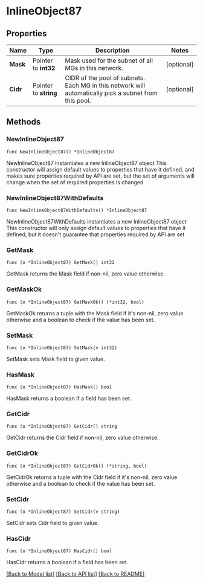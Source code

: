 # InlineObject87

## Properties

Name | Type | Description | Notes
------------ | ------------- | ------------- | -------------
**Mask** | Pointer to **int32** | Mask used for the subnet of all MGs in  this network. | [optional] 
**Cidr** | Pointer to **string** | CIDR of the pool of subnets. Each MG in this network will automatically pick a subnet from this pool. | [optional] 

## Methods

### NewInlineObject87

`func NewInlineObject87() *InlineObject87`

NewInlineObject87 instantiates a new InlineObject87 object
This constructor will assign default values to properties that have it defined,
and makes sure properties required by API are set, but the set of arguments
will change when the set of required properties is changed

### NewInlineObject87WithDefaults

`func NewInlineObject87WithDefaults() *InlineObject87`

NewInlineObject87WithDefaults instantiates a new InlineObject87 object
This constructor will only assign default values to properties that have it defined,
but it doesn't guarantee that properties required by API are set

### GetMask

`func (o *InlineObject87) GetMask() int32`

GetMask returns the Mask field if non-nil, zero value otherwise.

### GetMaskOk

`func (o *InlineObject87) GetMaskOk() (*int32, bool)`

GetMaskOk returns a tuple with the Mask field if it's non-nil, zero value otherwise
and a boolean to check if the value has been set.

### SetMask

`func (o *InlineObject87) SetMask(v int32)`

SetMask sets Mask field to given value.

### HasMask

`func (o *InlineObject87) HasMask() bool`

HasMask returns a boolean if a field has been set.

### GetCidr

`func (o *InlineObject87) GetCidr() string`

GetCidr returns the Cidr field if non-nil, zero value otherwise.

### GetCidrOk

`func (o *InlineObject87) GetCidrOk() (*string, bool)`

GetCidrOk returns a tuple with the Cidr field if it's non-nil, zero value otherwise
and a boolean to check if the value has been set.

### SetCidr

`func (o *InlineObject87) SetCidr(v string)`

SetCidr sets Cidr field to given value.

### HasCidr

`func (o *InlineObject87) HasCidr() bool`

HasCidr returns a boolean if a field has been set.


[[Back to Model list]](../README.md#documentation-for-models) [[Back to API list]](../README.md#documentation-for-api-endpoints) [[Back to README]](../README.md)


